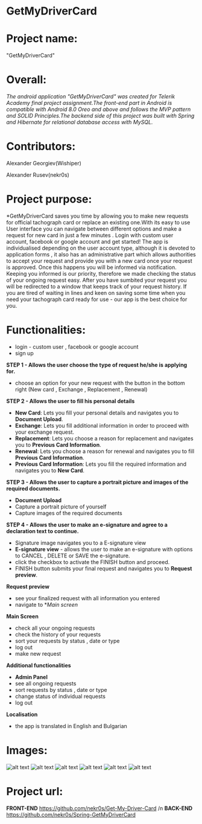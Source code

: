 # GetMyDriverCard

**<h1>Project name:</h1>** "GetMyDriverCard"

**<h1>Overall:</h1>**
 
 *The android application "GetMyDriverCard" was created for Telerik Academy final project assignment.The front-end part in Android is compatible with Android 8.0 Oreo and above and  follows the MVP pattern and SOLID Principles.The backend side of this project was built with Spring and Hibernate for relational database access with MySQL.*

**<h1>Contributors:</h1>**
Alexander Georgiev(Wishiper)

Alexander Rusev(nekr0s)

**<h1>Project purpose:</h1>**

*GetMyDriverCard saves you time by allowing you to make new requests for official tachograph card or replace an existing one.With its easy to use User interface you can navigate between different options and make a request for new card in just a few minutes . Login with custom user account, facebook or google account and get started!
The app is individualised depending on the user account type, although it is devoted to application forms , it also has an administrative part which allows authorities to accept your request and provide you with a new card once your request is approved. Once this happens you will be informed via notification. Keeping you informed is our priority, therefore we made checking the status of your ongoing request easy. After you have sumbited your request you will be redirected to a window that keeps track of your request history.
If you are tired of waiting in lines and keen on saving some time when you need your tachograph card ready for use - our app is the best choice for you.

**<h1>Functionalities:</h1>**
- login - custom user , facebook or google account
- sign up

**STEP 1 - Allows the user choose the type of request he/she is applying for.**
- choose an option for your new request with the button in the bottom right (New card , Exchange , Replacement , Renewal)

**STEP 2 - Allows the user to fill his personal details**
- **New Card**: Lets you fill your personal details and navigates you to **Document Upload**.
- **Exchange**: Lets you fill additional information in order to proceed with your exchange request.
- **Replacement**: Lets you choose a reason for replacement and navigates you to **Previous Card Information**.
- **Renewal**: Lets you choose a reason for renewal and navigates you to fill **Previous Card Information**.
- **Previous Card Information**: Lets you fill the required information and navigates you to **New Card**.

**STEP 3 - Allows the user to capture a portrait picture and images of the required documents.**
- **Document Upload** 
- Capture a portrait picture of yourself 
- Capture images of the required documents

**STEP 4 - Allows the user to make an e-signature and agree to a declaration text to continue.**
- Signature image navigates you to a E-signature view
- **E-signature view** - allows the user to make an e-signature with options to CANCEL , DELETE or SAVE the e-signature.
- click the checkbox to activate the FINISH button and proceed.
- FINISH button submits your final request and navigates you to **Request preview**.

**Request preview**
- see your finalized request with all information you entered
- navigate to **Main screen* 

**Main Screen**
- check all your ongoing requests 
- check the history of your requests
- sort your requests by status , date or type
- log out
- make new request

**Additional functionalities**
- **Admin Panel**
- see all ongoing requests
- sort requests by status , date or type
- change status of individual requests
- log out

**Localisation**
- the app is translated in English and Bulgarian

**<h1>Images: </h1>**
![alt text](https://gyazo.com/4690f5320223d6670e80dd5f2189a5ff)
![alt text](https://gyazo.com/49b4bc9bed8bb9bce28154150458631d)
![alt text](https://gyazo.com/892a10cf9fe5899b722cc3c64980b212)
![alt text](https://gyazo.com/77222a23d4fe056a21a2b4413bf807f8)
![alt text](https://im2.ezgif.com/tmp/ezgif-2-dfcbc0616de3.gif) ![alt text](https://im2.ezgif.com/tmp/ezgif-2-dfcbc0616de3.gif)
**<h1>Project url:</h1>** **FRONT-END** https://github.com/nekr0s/Get-My-Driver-Card /n
                          **BACK-END** https://github.com/nekr0s/Spring-GetMyDriverCard
